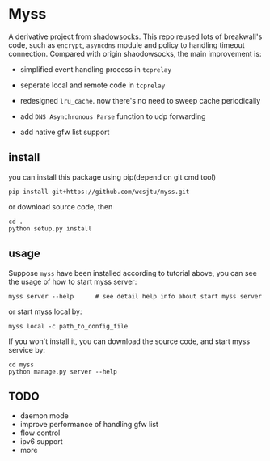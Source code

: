 # Myss

A derivative project from [shadowsocks](https://github.com/shadowsocks/shadowsocks/tree/master). This repo reused lots of breakwall's code, such as `encrypt`, `asyncdns` module and policy to handling timeout connection. Compared with origin shaodowsocks, the main improvement is:

- simplified event handling process in `tcprelay`

- seperate local and remote code in `tcprelay`

- redesigned `lru_cache`. now there's no need to sweep cache periodically

- add `DNS Asynchronous Parse` function to udp forwarding

- add native gfw list support

## install

you can install this package using pip(depend on git cmd tool)

```shell
pip install git+https://github.com/wcsjtu/myss.git
```

or download source code, then

```shell
cd .
python setup.py install
```

## usage

Suppose `myss` have been installed according to tutorial above, you can see the usage of how to start myss server:

```shell
myss server --help      # see detail help info about start myss server
```

or start myss local by:

```shell
myss local -c path_to_config_file
```

If you won't install it, you can download the source code, and start myss service by:

```shell
cd myss
python manage.py server --help
```

## TODO

- daemon mode
- improve performance of handling gfw list
- flow control
- ipv6 support
- more